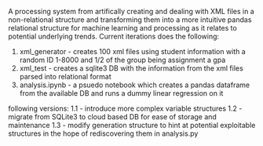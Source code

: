 A processing system from artifically creating and dealing with XML files in a non-relational structure and transforming them into a more
intuitive pandas relational structure for machine learning and processing as it relates to potential underlying trends.
Current iterations does the following:
1. xml_generator - creates 100 xml files using student information with a random ID 1-8000 and 1/2 of the group being assignment a gpa
2. xml_test - creates a sqlite3 DB with the information from the xml files parsed into relational format
3. analysis.ipynb - a psuedo notebook which creates a pandas dataframe from the available DB and runs a dummy linear regression on it

following versions:
1.1 - introduce more complex variable structures
1.2 - migrate from SQLite3 to cloud based DB for ease of storage and maintenance
1.3 - modify generation structure to hint at potential exploitable structures in the hope of rediscovering them in analysis.py
